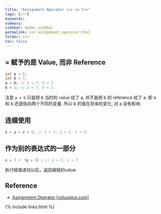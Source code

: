 ```yaml
---
title: "Assignment Operator (=) in C++"
tags: [c++]
keywords:
summary:
sidebar: mydoc_sidebar
permalink: c++_assignment_operator.html
folder: c++
toc: false
---
```


## = 赋予的是 Value, 而非 Reference

```c++
int a = 5;
int b = 7;
a = b; // a = 7, b = 7
b = 1; // a = 7, b = 1
```
注意 `a = b` 只是把 b 当时的 value 给了 a, 并不是把 b 的 reference 给了 a. 即 a 和 b 还是指向两个不同的变量. 所以 b 的值在将来的变化, 对 a 没有影响.

## 连缀使用

```c++
x = y = z = 5; // x = 5, y = 5, z = 5,
```

## 作为别的表达式的一部分

```c++
x = 2 + （y = 5）; // y = 5, x = 7
```
执行赋值语句以后，返回被赋的value.

## Reference

* [Assignment Operator [cplusplus.com]](http://www.cplusplus.com/doc/tutorial/operators/)

{% include links.html %}